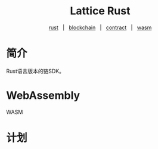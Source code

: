 <h1 align="center">Lattice Rust</h1>

<p align="center">
    <a href="#rust">rust</a>  &#xa0; | &#xa0;
    <a href="#blockchain">blockchain</a>  &#xa0; | &#xa0;
    <a href="#contract">contract</a>  &#xa0; | &#xa0;
    <a href="wasm">wasm</a>
</p>

<h1>简介</h1>
Rust语言版本的链SDK。

<h1 id="WebAssembly ">WebAssembly</h1>
WASM

<h1>计划</h1>
